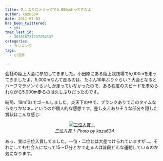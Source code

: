 ```yaml
---
title: 久しぶりにトラックで5,000m走ってきたよ
author: kazu634
date: 2011-07-03
has_been_twittered:
  - yes
tmac_last_id:
  - 303816731137294337
categories:
  - ランニング
tags:
  - 小田原

---
```

会社の陸上大会に参加してきました。小田原にある陸上競技場で5,000mを走ってきましたよ。5,000mなんて走るのは、たぶん10年ぶりぐらい？大会となるとハーフマラソンぐらいしか走っていなかったので、ある程度のスピードを求められながら5,000m走るのは久しぶりだったのです。

結局、19m13sでゴールしました。炎天下の中で、ブランクありでこのタイムならありかなぁ…というのが個人的な感想です。差し支えありそうな部分を隠した賞状はこんな感じ:

<p style="text-align: center;">
<a href="http://www.flickr.com/photos/42332031@N02/5896664433/" onclick="__gaTracker('send', 'event', 'outbound-article', 'http://www.flickr.com/photos/42332031@N02/5896664433/', '');" title="三位入賞！ by kazu634, on Flickr" rel="nofollow"  target="_blank"><img class="flickr_photo aligncenter" src="http://farm6.static.flickr.com/5273/5896664433_39eb0a6c57.jpg" alt="三位入賞！" /></a><br /> <cite class="flickr_photographer"><img src="http://www.flickr.com/favicon.ico" alt="" width="16" /><a href="http://www.flickr.com/photos/42332031@N02/5896664433/" onclick="__gaTracker('send', 'event', 'outbound-article', 'http://www.flickr.com/photos/42332031@N02/5896664433/', '三位入賞！');" rel="nofollow"  target="_blank">三位入賞！</a> Photo by <a href="http://www.flickr.com/photos/42332031@N02/" onclick="__gaTracker('send', 'event', 'outbound-article', 'http://www.flickr.com/photos/42332031@N02/', 'kazu634');" rel="nofollow"  target="_blank">kazu634</a></cite>
</p>

<p style="text-align: left;">
  あっ、実は三位入賞してました。一位・二位とは大差つけられていますが…。それにしても社会人になって15〜17分とかで走る人は普段どんな運動しているのか気になります。
</p>
